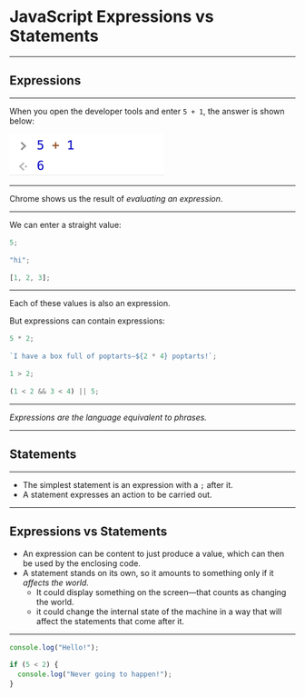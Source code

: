 # JavaScript Expressions vs Statements

---

## Expressions

---

When you open the developer tools and enter `5 + 1`, the answer is shown below:

<img
  alt="screenshot of the Chrome devtools, showing an expression being evaluated"
  src="./assets/devtools-expression.png"
/>

---

Chrome shows us the result of _evaluating an expression_.

---

We can enter a straight value:

```js
5;
```

```js
"hi";

```

```js
[1, 2, 3];
```

---

Each of these values is also an expression.

But expressions can contain expressions:

```js
5 * 2;
```

```js
`I have a box full of poptarts—${2 * 4} poptarts!`;
```

```js
1 > 2;
```

```js
(1 < 2 && 3 < 4) || 5;
```

---

_Expressions are the language equivalent to phrases._

---

## Statements

---

- The simplest statement is an expression with a `;` after it.
- A statement expresses an action to be carried out.

---

## Expressions vs Statements

- An expression can be content to just produce a value, which can then be used by the enclosing code.
- A statement stands on its own, so it amounts to something only if it _affects the world._
  - It could display something on the screen—that counts as changing the world.
  - it could change the internal state of the machine in a way that will affect the statements that come after it.

---

```js
console.log("Hello!");
```

```js
if (5 < 2) {
  console.log("Never going to happen!");
}
```
